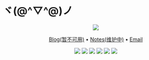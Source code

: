 # ヾ(@^▽^@)ノ

<p align='center'>
   <img src="https://github-readme-stats.vercel.app/api?username=sunyufei&show_icons=true&hide=contribs" />
</p>

<p align='center'>
   <a href='https://blog.sunyufei.ml'>Blog(暂不可用)</a>
   •
   <a href='https://sunyufei.netlify.app'>Notes(维护中)</a>
   •
   <a href='mailto:sunyufei963@qq.com'>Email</a>
</p>

<p align='center'>
   <img src='https://img.shields.io/badge/C%2FC++-%2300599c?style=flat&logo=c&logoColor=white' />
   <img src='https://img.shields.io/badge/Python3-%233776ab?style=flat&logo=python&logoColor=white' />
   <!--
   <img src='https://img.shields.io/badge/Java-%23e6892e?style=flat&logo=java&logoColor=white' />
   <img src='https://img.shields.io/badge/TypeScript-%233178c6?style=flat&logo=typescript&logoColor=white' />
   -->
   <img src='https://img.shields.io/badge/Spring%20Boot-%236db33f?style=flat&logo=springboot&logoColor=white' />
   <img src='https://img.shields.io/badge/Next.js-%23000000?style=flat&logo=nextdotjs&logoColor=white' />
   <img src='https://img.shields.io/badge/Nuxt.js-%2300dc82?style=flat&logo=nuxtdotjs&logoColor=white' />
   <img src='https://img.shields.io/badge/VitePress-%2342b883?style=flat&logo=vuedotjs&logoColor=white' />
</p>

<!--
<p align='center'>
   <img src='https://img.shields.io/badge/Git-%23f05032?style=flat&logo=git&logoColor=white' />
   <img src='https://img.shields.io/badge/VSCode-%23007acc?style=flat&logo=visualstudiocode&logoColor=white' />
   <img src='https://img.shields.io/badge/IntelliJ%20IDEA-%23fe4f63?style=flat&logo=intellijidea&logoColor=white' />
   <img src='https://img.shields.io/badge/NeoVim-%2357a143?style=flat&logo=neovim&logoColor=white' />
</p>


<p align='center'>
   <img src='https://img.shields.io/badge/CI%2FCD-%23d24939?style=flat&logo=jenkins&logoColor=white' />
   <img src='https://img.shields.io/badge/Podman-%23892ca0?style=flat&logo=podman&logoColor=white' />
   <img src='https://img.shields.io/badge/Docker-%232496ed?style=flat&logo=docker&logoColor=white' />
   <img src='' />
</p>


<p align='center'>
   <img src='https://img.shields.io/badge/GitHub-%2357606a?style=flat&logo=github&logoColor=white' />
   <img src='https://img.shields.io/badge/Vercel-%23000000?style=flat&logo=vercel&logoColor=white' />
   <img src='https://img.shields.io/badge/Cloudflare-%23f38020?style=flat&logo=cloudflare&logoColor=white' />
</p>

<p align='center'>
   <img src='https://img.shields.io/badge/Harmony%20OS-%23ff0000?style=flat&logo=huawei&logoColor=white' />
   <img src='https://img.shields.io/badge/macOS-%23000000?style=flat&logo=apple&logoColor=white' />
   <img src='https://img.shields.io/badge/Linux-%231c89bb?style=flat&logo=linux&logoColor=white' />
   <img src='https://img.shields.io/badge/Windows-%230078d6?style=flat&logo=windows&logoColor=white' />
</p>

-->
